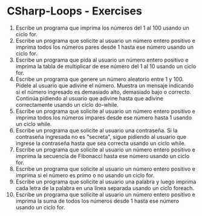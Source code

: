 # CSharp-Loops - Exercises

1. Escribe un programa que imprima los números del 1 al 100 usando un ciclo for.
2. Escribe un programa que solicite al usuario un número entero positivo e imprima todos los números pares desde 1 hasta ese número usando un ciclo for.
3. Escribe un programa que pida al usuario un número entero positivo e imprima la tabla de multiplicar de ese número del 1 al 10 usando un ciclo for.
4. Escribe un programa que genere un número aleatorio entre 1 y 100. Pidele al usuario que adivine el número. Muestra un mensaje indicando si el número ingresado es demasiado alto, demasiado bajo o correcto. Continúa pidiendo al usuario que adivine hasta que adivine correctamente usando un ciclo do-while.
5. Escribe un programa que solicite al usuario un número entero positivo e imprima todos los números impares desde ese número hasta 1 usando un ciclo while.
6. Escribe un programa que solicite al usuario una contraseña. Si la contraseña ingresada no es "secreta", sigue pidiendo al usuario que ingrese la contraseña hasta que sea correcta usando un ciclo while.
7. Escribe un programa que solicite al usuario un número entero positivo e imprima la secuencia de Fibonacci hasta ese número usando un ciclo for.
8. Escribe un programa que solicite al usuario un número entero positivo e imprima si el número es primo o no usando un ciclo for.
9. Escribe un programa que solicite al usuario una palabra y luego imprima cada letra de la palabra en una línea separada usando un ciclo foreach.
10. Escribe un programa que solicite al usuario un número entero positivo e imprima la suma de todos los números desde 1 hasta ese número usando un ciclo for.
